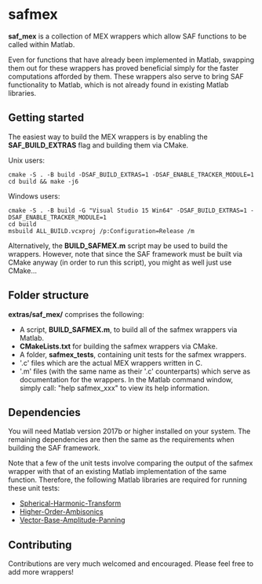 # safmex

**saf_mex** is a collection of MEX wrappers which allow SAF functions to be called within Matlab. 

Even for functions that have already been implemented in Matlab, swapping them out for these wrappers has proved beneficial simply for the faster computations afforded by them. These wrappers also serve to bring SAF functionality to Matlab, which is not already found in existing Matlab libraries. 

## Getting started

The easiest way to build the MEX wrappers is by enabling the **SAF_BUILD_EXTRAS** flag and building them via CMake.

Unix users:
```
cmake -S . -B build -DSAF_BUILD_EXTRAS=1 -DSAF_ENABLE_TRACKER_MODULE=1
cd build && make -j6
```

Windows users:
```
cmake -S . -B build -G "Visual Studio 15 Win64" -DSAF_BUILD_EXTRAS=1 -DSAF_ENABLE_TRACKER_MODULE=1
cd build
msbuild ALL_BUILD.vcxproj /p:Configuration=Release /m
```

Alternatively, the **BUILD_SAFMEX.m** script may be used to build the wrappers. However, note that since the SAF framework must be built via CMake anyway (in order to run this script), you might as well just use CMake...

## Folder structure

**extras/saf_mex/** comprises the following:
* A script, **BUILD_SAFMEX.m**, to build all of the safmex wrappers via Matlab.
* **CMakeLists.txt** for building the safmex wrappers via CMake.
* A folder, **safmex_tests**, containing unit tests for the safmex wrappers. 
* '.c' files which are the actual MEX wrappers written in C.
* '.m' files (with the same name as their '.c' counterparts) which serve as documentation for the wrappers. In the Matlab command window, simply call: "help safmex_xxx" to view its help information.


## Dependencies

You will need Matlab version 2017b or higher installed on your system. The remaining dependencies are then the same as the requirements when building the SAF framework.

Note that a few of the unit tests involve comparing the output of the safmex wrapper with that of an existing Matlab implementation of the same function. Therefore, the following Matlab libraries are required for running these unit tests:
* [Spherical-Harmonic-Transform](https://github.com/polarch/Spherical-Harmonic-Transform)
* [Higher-Order-Ambisonics](https://github.com/polarch/Higher-Order-Ambisonics)
* [Vector-Base-Amplitude-Panning](https://github.com/polarch/Vector-Base-Amplitude-Panning)

## Contributing

Contributions are very much welcomed and encouraged. Please feel free to add more wrappers!
